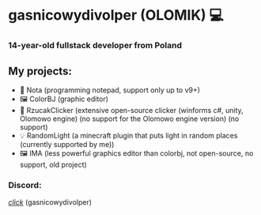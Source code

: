 # gasnicowydivolper (OLOMIK) 💻
### 14-year-old fullstack developer from Poland
## My projects:
- 📝 Nota (programming notepad, support only up to v9+)
- 🖼️ ColorBJ (graphic editor)
- 🧨 RzucakClicker (extensive open-source clicker (winforms c#, unity, Olomowo engine) (no support for the Olomowo engine version) (no support)
- 💡 RandomLight (a minecraft plugin that puts light in random places (currently supported by me))
- 🖼️ IMA (less powerful graphics editor than colorbj, not open-source, no support, old project)

### Discord:
[*click*](https://discord.gg/JJayWyCzBV)
(gasnicowydivolper)
